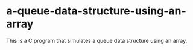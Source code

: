 # a-queue-data-structure-using-an-array
This is a C program that simulates a queue data structure using an array.

